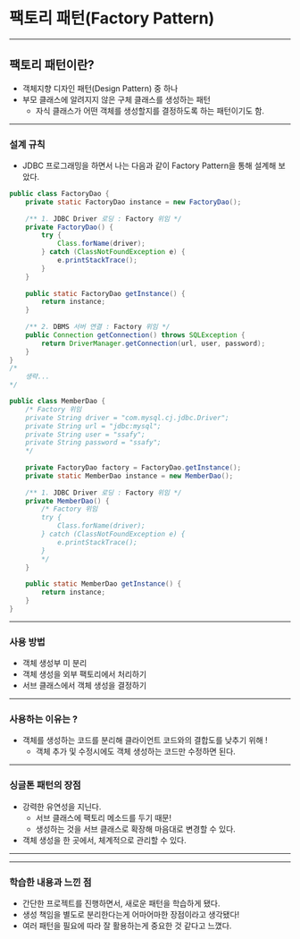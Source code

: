 # 팩토리 패턴(Factory Pattern)

-------------
## 팩토리 패턴이란?

* 객체지향 디자인 패턴(Design Pattern) 중 하나
* 부모 클래스에 알려지지 않은 구체 클래스를 생성하는 패턴
  * 자식 클래스가 어떤 객체를 생성할지를 결정하도록 하는 패턴이기도 함.
-------------
  
### 설계 규칙
- JDBC 프로그래밍을 하면서 나는 다음과 같이 Factory Pattern을 통해 설계해 보았다.

```java
public class FactoryDao {	
	private static FactoryDao instance = new FactoryDao();
	
	/** 1. JDBC Driver 로딩 : Factory 위임 */
	private FactoryDao() {
		try {
			Class.forName(driver);
		} catch (ClassNotFoundException e) {
			e.printStackTrace();
		}
	}
	
	public static FactoryDao getInstance() {
		return instance;
	}
	
	/** 2. DBMS 서버 연결 : Factory 위임 */
	public Connection getConnection() throws SQLException {
		return DriverManager.getConnection(url, user, password);
	}
}
/*
	생략...
*/
```

```java
public class MemberDao {
	/* Factory 위임
	private String driver = "com.mysql.cj.jdbc.Driver";
	private String url = "jdbc:mysql";
	private String user = "ssafy";
	private String password = "ssafy";
	*/
	
	private FactoryDao factory = FactoryDao.getInstance();
	private static MemberDao instance = new MemberDao();
	
	/** 1. JDBC Driver 로딩 : Factory 위임 */
	private MemberDao() {
		/* Factory 위임
		try {
			Class.forName(driver);
		} catch (ClassNotFoundException e) {
			e.printStackTrace();
		}
		*/
	}
	
	public static MemberDao getInstance() {
		return instance;
	}
}
```
-------------
### 사용 방법 
* 객체 생성부 미 분리
* 객체 생성을 외부 팩토리에서 처리하기
* 서브 클래스에서 객체 생성을 결정하기
-------------
### 사용하는 이유는 ?
- 객체를 생성하는 코드를 분리해 클라이언트 코드와의 결합도를 낮추기 위해 !
    * 객체 추가 및 수정시에도 객체 생성하는 코드만 수정하면 된다.
-------------
### 싱글톤 패턴의 장점
- 강력한 유연성을 지닌다.
	- 서브 클래스에 팩토리 메소드를 두기 때문!
	- 생성하는 것을 서브 클래스로 확장해 마음대로 변경할 수 있다.
- 객체 생성을 한 곳에서, 체계적으로 관리할 수 있다.
-------------

-------------
### 학습한 내용과 느낀 점
* 간단한 프로젝트를 진행하면서, 새로운 패턴을 학습하게 됐다.
* 생성 책임을 별도로 분리한다는게 어마어마한 장점이라고 생각됐다!
* 여러 패턴을 필요에 따라 잘 활용하는게 중요한 것 같다고 느꼈다.
